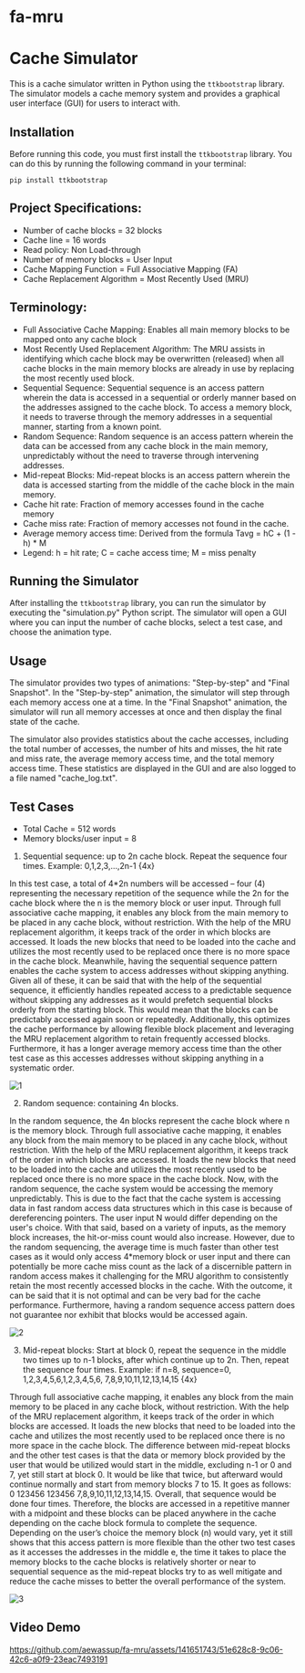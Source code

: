 # fa-mru

# Cache Simulator

This is a cache simulator written in Python using the `ttkbootstrap` library. The simulator models a cache memory system and provides a graphical user interface (GUI) for users to interact with.

## Installation

Before running this code, you must first install the `ttkbootstrap` library. You can do this by running the following command in your terminal:

``` 
pip install ttkbootstrap
```

## Project Specifications:
- Number of cache blocks = 32 blocks
- Cache line = 16 words
- Read policy: Non Load-through
- Number of memory blocks = User Input
- Cache Mapping Function = Full Associative Mapping (FA)
- Cache Replacement Algorithm = Most Recently Used (MRU)

## Terminology:
- Full Associative Cache Mapping: Enables all main memory blocks to be mapped onto any cache block
- Most Recently Used Replacement Algorithm: The MRU assists in identifying which cache block may be overwritten (released) when all cache blocks in the main memory blocks are already in use by replacing the most recently used block.
- Sequential Sequence: Sequential sequence is an access pattern wherein the data is accessed in a sequential or orderly manner based on the addresses assigned to the cache block. To access a memory block, it needs to traverse through the memory addresses in a sequential manner, starting from a known point.
- Random Sequence: Random sequence is an access pattern wherein the data can be accessed from any cache block in the main memory, unpredictably without the need to traverse through intervening addresses.
- Mid-repeat Blocks: Mid-repeat blocks is an access pattern wherein the data is accessed starting from the middle of the cache block in the main memory.
- Cache hit rate: Fraction of memory accesses found in the cache memory
- Cache miss rate: Fraction of memory accesses not found in the cache.
- Average memory access time: Derived from the formula Tavg = hC + (1 - h) * M
- Legend:
h = hit rate; C = cache access time; M = miss penalty

## Running the Simulator

After installing the `ttkbootstrap` library, you can run the simulator by executing the "simulation.py" Python script. The simulator will open a GUI where you can input the number of cache blocks, select a test case, and choose the animation type.

## Usage

The simulator provides two types of animations: "Step-by-step" and "Final Snapshot". In the "Step-by-step" animation, the simulator will step through each memory access one at a time. In the "Final Snapshot" animation, the simulator will run all memory accesses at once and then display the final state of the cache.

The simulator also provides statistics about the cache accesses, including the total number of accesses, the number of hits and misses, the hit rate and miss rate, the average memory access time, and the total memory access time. These statistics are displayed in the GUI and are also logged to a file named "cache_log.txt".

## Test Cases
* Total Cache = 512 words
* Memory blocks/user input = 8

1. Sequential sequence: up to 2n cache block. Repeat the sequence four times. Example: 0,1,2,3,…,2n-1 {4x}

In this test case, a total of 4*2n numbers will be accessed – four (4) representing the necessary repetition of the sequence while the 2n for the cache block where the n is the memory block or user input. Through full associative cache mapping, it enables any block from the main memory to be placed in any cache block, without restriction. With the help of the MRU replacement algorithm, it keeps track of the order in which blocks are accessed. It loads the new blocks that need to be loaded into the cache and utilizes the most recently used to be replaced once there is no more space in the cache block. Meanwhile, having the sequential sequence pattern enables the cache system to access addresses without skipping anything. Given all of these, it can be said that with the help of the sequential sequence, it efficiently handles repeated access to a predictable sequence without skipping any addresses as it would prefetch sequential blocks orderly from the starting block. This would mean that the blocks can be predictably accessed again soon or repeatedly. Additionally, this optimizes the cache performance by allowing flexible block placement and leveraging the MRU replacement algorithm to retain frequently accessed blocks. Furthermore, it has a longer average memory access time than the other test case as this accesses addresses without skipping anything in a systematic order. 

![1](https://github.com/aewassup/fa-mru/assets/141651743/f3c3d5df-34ee-4638-8fdc-2900f7d6db52)


2. Random sequence: containing 4n blocks.

In the random sequence, the 4n blocks represent the cache block where n is the memory block. Through full associative cache mapping, it enables any block from the main memory to be placed in any cache block, without restriction. With the help of the MRU replacement algorithm, it keeps track of the order in which blocks are accessed. It loads the new blocks that need to be loaded into the cache and utilizes the most recently used to be replaced once there is no more space in the cache block. Now, with the random sequence, the cache system would be accessing the memory unpredictably. This is due to the fact that the cache system is accessing data in fast random access data structures which in this case is because of dereferencing pointers. The user input N would differ depending on the user's choice. With that said, based on a variety of inputs, as the memory block increases, the hit-or-miss count would also increase. However, due to the random sequencing, the average time is much faster than other test cases as it would only access 4*memory block or user input and there can potentially be more cache miss count as the lack of a discernible pattern in random access makes it challenging for the MRU algorithm to consistently retain the most recently accessed blocks in the cache. With the outcome, it can be said that it is not optimal and can be very bad for the cache performance. Furthermore, having a random sequence access pattern does not guarantee nor exhibit that blocks would be accessed again. 

![2](https://github.com/aewassup/fa-mru/assets/141651743/c1e93a64-d154-4e2d-9c3c-7d81561fd8cc)


3. Mid-repeat blocks: Start at block 0, repeat the sequence in the middle two times up to n-1 blocks, after which continue up to 2n. Then, repeat the sequence four times. Example: if n=8, sequence=0, 1,2,3,4,5,6,1,2,3,4,5,6, 7,8,9,10,11,12,13,14,15 {4x}
   
Through full associative cache mapping, it enables any block from the main memory to be placed in any cache block, without restriction. With the help of the MRU replacement algorithm, it keeps track of the order in which blocks are accessed. It loads the new blocks that need to be loaded into the cache and utilizes the most recently used to be replaced once there is no more space in the cache block. The difference between mid-repeat blocks and the other test cases is that the data or memory block provided by the user that would be utilized would start in the middle, excluding n-1 or 0 and 7, yet still start at block 0. It would be like that twice, but afterward would continue normally and start from memory blocks 7 to 15. It goes as follows: 0 123456 123456 7,8,9,10,11,12,13,14,15. Overall, that sequence would be done four times. Therefore, the blocks are accessed in a repetitive manner with a midpoint and these blocks can be placed anywhere in the cache depending on the cache block formula to complete the sequence. Depending on the user’s choice the memory block (n) would vary, yet it still shows that this access pattern is more flexible than the other two test cases as it accesses the addresses in the middle e, the time it takes to place the memory blocks to the cache blocks is relatively shorter or near to sequential sequence as the mid-repeat blocks try to as well mitigate and reduce the cache misses to better the overall performance of the system.

![3](https://github.com/aewassup/fa-mru/assets/141651743/8fae31da-444b-4c29-be49-47164350df97)

## Video Demo

https://github.com/aewassup/fa-mru/assets/141651743/51e628c8-9c06-42c6-a0f9-23eac7493191


